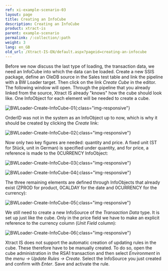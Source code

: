 ```yaml
---
ref: xi-example-scenario-03
layout: page
title: Creating an InfoCube
description: Creating an InfoCube
product: xtract-is
parent: example-scenario
permalink: /:collection/:path
weight: 3
lang: en_GB
old_url: /Xtract-IS-EN/default.aspx?pageid=creating-an-infocube
---
```

Before we now discuss the last type of loading, the transaction data, we need an InfoCube into which the data can be loaded.
Create a new SSIS package, define an OleDB source in the Sales test table and link the pipeline with a BW Loader target.
Then click on the link *Create Cube* in the editor. The following window will open. Through the pipeline that you already linked from the source, Xtract IS already "knows" how the cube should look like. One InfoObject for each element will be needed to create a cube.


![BWLoader-Create-InfoCube-01](/img/content/BWLoader-Create-InfoCube-01.png){:class="img-responsive"}

OrderID was not in the system as an InfoObject up to now, which is why it should be created by clicking the *Create* link:

![BWLoader-Create-InfoCube-02](/img/content/BWLoader-Create-InfoCube-02.png){:class="img-responsive"}


Now only two key figures are needed: quantity and price. A fixed unit (ST for Stück, unit in German) is specified under quantity, and for price, a reference is made to the 0CURRENCY InfoObject:


![BWLoader-Create-InfoCube-03](/img/content/BWLoader-Create-InfoCube-03.png){:class="img-responsive"}

![BWLoader-Create-InfoCube-04](/img/content/BWLoader-Create-InfoCube-04.png){:class="img-responsive"}



The three remaining elements are defined through InfoObjects that already exist (ZPROD for product, 0CALDAY for the date and 0CURRENCY for the currency):


![BWLoader-Create-InfoCube-05](/img/content/BWLoader-Create-InfoCube-05.png){:class="img-responsive"}


We still need to create a new InfoSource of the *Transaction Data* type. It is set up just like the cube. Only in the price field we have to make an explicit reference to the currency column (*Unit Field* column):

![BWLoader-Create-InfoCube-06](/img/content/BWLoader-Create-InfoCube-06.png){:class="img-responsive"}


Xtract IS does not support the automatic creation of updating rules in the cube. These therefore have to be manually created. To do so, open the cube administration in the RSA1 transaction and then select *Environment* in the *menu -> Update Rules -> Create*. Select the InfoSource you just created and confirm with *Enter*. Save and activate the rule.